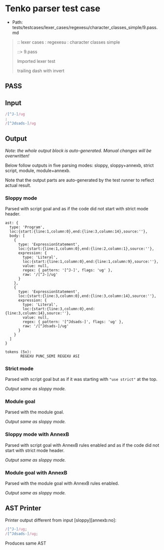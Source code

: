 # Tenko parser test case

- Path: tests/testcases/lexer_cases/regexesu/character_classes_simple/9.pass.md

> :: lexer cases : regexesu : character classes simple
>
> ::> 9.pass
>
> Imported lexer test
>
> trailing dash with invert

## PASS

## Input

`````js
/[^J-]/ug
;
/[^Jdsads-]/ug
`````

## Output

_Note: the whole output block is auto-generated. Manual changes will be overwritten!_

Below follow outputs in five parsing modes: sloppy, sloppy+annexb, strict script, module, module+annexb.

Note that the output parts are auto-generated by the test runner to reflect actual result.

### Sloppy mode

Parsed with script goal and as if the code did not start with strict mode header.

`````
ast: {
  type: 'Program',
  loc:{start:{line:1,column:0},end:{line:3,column:14},source:''},
  body: [
    {
      type: 'ExpressionStatement',
      loc:{start:{line:1,column:0},end:{line:2,column:1},source:''},
      expression: {
        type: 'Literal',
        loc:{start:{line:1,column:0},end:{line:1,column:9},source:''},
        value: null,
        regex: { pattern: '[^J-]', flags: 'ug' },
        raw: '/[^J-]/ug'
      }
    },
    {
      type: 'ExpressionStatement',
      loc:{start:{line:3,column:0},end:{line:3,column:14},source:''},
      expression: {
        type: 'Literal',
        loc:{start:{line:3,column:0},end:{line:3,column:14},source:''},
        value: null,
        regex: { pattern: '[^Jdsads-]', flags: 'ug' },
        raw: '/[^Jdsads-]/ug'
      }
    }
  ]
}

tokens (5x):
       REGEXU PUNC_SEMI REGEXU ASI
`````

### Strict mode

Parsed with script goal but as if it was starting with `"use strict"` at the top.

_Output same as sloppy mode._

### Module goal

Parsed with the module goal.

_Output same as sloppy mode._

### Sloppy mode with AnnexB

Parsed with script goal with AnnexB rules enabled and as if the code did not start with strict mode header.

_Output same as sloppy mode._

### Module goal with AnnexB

Parsed with the module goal with AnnexB rules enabled.

_Output same as sloppy mode._

## AST Printer

Printer output different from input [sloppy][annexb:no]:

````js
/[^J-]/ug;
/[^Jdsads-]/ug;
````

Produces same AST
